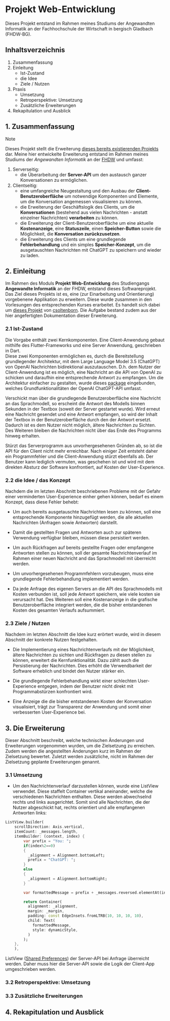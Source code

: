 # Projekt Web-Entwicklung
Dieses Projekt entstand im Rahmen meines Studiums der Angewandten Informatik an der Fachhochschule der Wirtschaft in bergisch Gladbach (FHDW-BG).

## Inhaltsverzeichnis
1. Zusammenfassung
2. Einleitung
    - Ist-Zustand
    - die Idee
    - Ziele / Nutzen
3. Praxis
    - Umsetzung
    - Retroperspektive: Umsetzung
    - Zusätzliche Erweiterungen
4. Rekapitulation und Ausblick

## 1. Zusammenfassung
> [!NOTE] 
> Dieses Projekt stellt die Erweiterung [dieses bereits existierenden Projekts](https://github.com/csoltenborn/web_entwicklung_BFAX422A/tree/master) dar.
Meine hier entwickelte Erweiterung entstand im Rahmen meines Studiums der _Angewandten Informatik_ an der [FHDW](https://www.fhdw.de) und umfasst:
1. Serverseitig:
    - die Überarbeitung der __Server-API__ um den austausch ganzer Konversationen zu ermöglichen.
2. Clientseitig: 
    - eine umfangreiche Neugestaltung und den Ausbau der __Client-Benutzeroberfläche__ um notwendige Komponenten und Elemente, um die Konversation angemessen visualisieren zu können.
    - die Erweiterung der Geschäftslogik des Clients, um die __Konversationen__ (bestehend aus vielen Nachrichten - anstatt einzelner Nachrichten) __verarbeiten__ zu können.
    - die Erweiterung der Client-Benutzeroberfläche um eine aktuelle __Kostenanzeige__, eine __Statuszeile__, einen __Speicher-Button__ sowie die Möglichkeit, die __Konversation zurückzusetzen__.
    - die Erweiterung des Clients um eine grundlegende __Fehlerbehandlung__ und ein simples __Speicher-Konzept__, um die ausgetauschten Nachrichten mit ChatGPT zu speichern und wieder zu laden.


## 2. Einleitung
Im Rahmen des Moduls __Projekt Web-Entwicklung__ des Studiengangs __Angewandte Informatik__ an der FHDW, entstand dieses Softwareprojekt. Das Ziel dieses Projekts ist es, eine (zur Einarbeitung und Orientierung) vorgebenene Applikation zu erweitern. 
Diese wurde zusammen in den Vorlesungen des entsprechenden Kurses erarbeitet. Es handelt sich dabei um [dieses Projekt](https://github.com/csoltenborn/web_entwicklung_BFAX422A/tree/master) von [csoltenborn](github.com/csoltenborn). 
Die Aufgabe bestand zudem aus der hier angefertigten Dokumentation dieser Erweiterung.

### 2.1 Ist-Zustand
Die Vorgabe enthält zwei Kernkomponenten. Eine Client-Anwendung gebaut mithilfe des Flutter-Frameworks und eine Server Anwendung, geschrieben in Dart.  
Diese zwei Komponenten ermöglichen es, durch die Bereitstellung grundlegender Architektur, mit dem Large Language Model 3.5 (ChatGPT) von OpenAI Nachrichten bidirektional auszutauschen. D.h. dem Nutzer der Client-Anwendung ist es möglich, eine Nachricht an die API von OpenAI zu schicken und daraufhin eine entsprechende Antwort zu empfangen. Um die Architektur einfacher zu gestalten, wurde dieses [package](https://pub.dev/packages/chat_gpt_sdk) eingebunden, welches Grundfunktionalitäten der OpenAI
ChatGPT-API umfasst.

Verschickt man über die grundlegende Benutzeroberfläche eine Nachricht an das Sprachmodell, so erscheint die Antwort des Modells  binnen Sekunden in der Textbox (soweit der Server gestartet wurde). Wird erneut eine Nachricht gesendet und eine Antwort empfangen, so wird der Inhalt der Textbox in der Benutzeroberfläche durch den der Antwort ersetzt. Dadurch ist es dem Nutzer nicht
möglich, ältere Nachrichten zu Sichten. 
Des Weiteren bleiben die Nachrichten nicht über das Ende des Programms hinweg erhalten.

Stürzt das Serverprogramm aus unvorhergesehenen Gründen ab, so ist die API für den Client nicht mehr erreichbar. Nach einiger Zeit entsteht daher ein Programmfehler und die Client-Anwendung stürzt ebenfalls ab. 
Der Benutzer kann lediglich vermuten, was geschehen ist und wird mit dem direkten Absturz der Software konfrontiert, auf Kosten der User-Experience.

### 2.2 die Idee / das Konzept
Nachdem die im letzten Abschnitt beschriebenen Probleme mit der Gefahr einer verminderten User-Experience einher gehen können,
bedarf es einem Konzept, dass diese Fehler behebt:

- Um auch bereits ausgetauschte Nachrichten lesen zu können, soll eine entsprechende Komponente hinzugefügt werden, die alle aktuellen Nachrichten (Anfragen sowie Antworten) darstellt.

- Damit die gestellten Fragen und Antworten auch zur späteren Verwendung verfügbar bleiben, müssen diese persistiert werden.

- Um auch Rückfragen auf bereits gestellte Fragen oder empfangene Antworten stellen zu können, soll der gesamte Nachrichtenverlauf im Rahmen einer neuen Nachricht and das Sprachmodell mit überreicht werden.

- Um unvorhergesehenen Programmfehlern vorzubeugen, muss eine grundlegende Fehlerbehandlung implementiert werden.

- Da jede Anfrage des eigenen Servers an die API des Sprachmodells mit Kosten verbunden ist, soll jede Antwort speichern, wie viele kosten sie verursacht hat. Des Weiteren soll eine Kostenanzeige in die grafische Benutzeroberfläche integriert werden, die die bisher entstandenen Kosten des gesamten Verlaufs aufsummiert.

### 2.3 Ziele / Nutzen
Nachdem im letzten Abschnitt die Idee kurz erörtert wurde, wird in diesem Abschnitt der konkrete Nutzen festgehalten.

- Die Implementierung eines Nachrichtenverlaufs mit der Möglichkeit, ältere Nachrichten zu sichten und Rückfragen zu diesen stellen zu können, erweitert die Kernfunktionalität. Dazu zählt auch die Persistierung der Nachrichten. Dies erhöht die Verwendbarkeit der Software erheblich und bindet den Nutzer stärker ein.

- Die grundlegende Fehlerbehandlung wirkt einer schlechten User-Experience entgegen, indem der Benutzer nicht direkt mit Programmabstürzen konfrontiert wird.

- Eine Anzeige die die bisher entstandenen Kosten der Konversation visualisiert, trägt zur Transparenz der Anwendung und somit einer verbesserten User-Experience bei.

## 3. Die Erweiterung
Dieser Abschnitt beschreibt, welche technischen Änderungen und Erweiterungen vorgenommen wurden, um die Zielsetzung zu erreichen.
Zudem werden die angestellten Änderungen kurz im Rahmen der Zielsetzung bewertet. Zuletzt werden zusätzliche, nicht im Rahmen der Zielsetzung geplante Erweiterungen genannt.

### 3.1 Umsetzung

- Um den Nachrichtenverlauf darzustellen können, wurde eine ListView verwendet. Diese staffelt Container vertikal aneinander, welche die verschiedenen Nachrichten enthalten. Diese werden abwechselnd rechts und links ausgerichtet. Somit sind alle Nachrichten, die der Nutzer abgeschickt hat, rechts orientiert und alle empfangenen Antworten links:
```dart
ListView.builder(
    scrollDirection: Axis.vertical,
    itemCount: _messages.length,
    itemBuilder: (context, index) {
        var prefix = "You: ";
        if(index%2==0) 
        {
          _alignment = Alignment.bottomLeft;
          prefix = "ChatGPT: ";
        } 
        else 
        {
          _alignment = Alignment.bottomRight;
        }

        var formattedMessage = prefix + _messages.reversed.elementAt(index).message.toString();

        return Container(
          alignment: _alignment,
          margin: _margin,
          padding: const EdgeInsets.fromLTRB(10, 10, 10, 10),
          child: Text(
            formattedMessage,
            style: dynamicStyle,
          )
        );
    },
    ),
```

ListView
([Shared Preferences](https://pub.dev/packages/shared_preferences))
der Server-API bei Anfrage überreicht werden. Daher muss hier die Server-API sowie die Logik der Client-App umgeschrieben werden.


### 3.2 Retroperspektive: Umsetzung

### 3.3 Zusätzliche Erweiterungen

## 4. Rekapitulation und Ausblick
